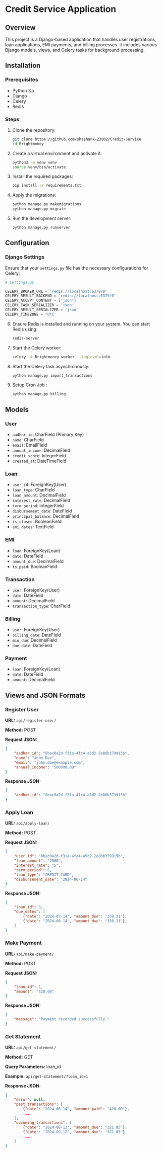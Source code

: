 # Credit Service Application

## Overview
This project is a Django-based application that handles user registrations, loan applications, EMI payments, and billing processes. It includes various Django models, views, and Celery tasks for background processing.

## Installation

### Prerequisites
- Python 3.x
- Django
- Celery
- Redis

### Steps
1. Clone the repository:
    ```bash
    git clone https://github.com/shashank-23002/Credit-Service
    cd Brightmoney
    ```

2. Create a virtual environment and activate it:
    ```bash
    python3 -m venv venv
    source venv/bin/activate
    ```

3. Install the required packages:
    ```bash
    pip install -r requirements.txt
    ```

4. Apply the migrations:
    ```bash
    python manage.py makemigrations
    python manage.py migrate
    ```

5. Run the development server:
    ```bash
    python manage.py runserver
    ```

## Configuration

### Django Settings

Ensure that your `settings.py` file has the necessary configurations for Celery:

```python
# settings.py

CELERY_BROKER_URL = 'redis://localhost:6379/0'
CELERY_RESULT_BACKEND = 'redis://localhost:6379/0'
CELERY_ACCEPT_CONTENT = ['json']
CELERY_TASK_SERIALIZER = 'json'
CELERY_RESULT_SERIALIZER = 'json'
CELERY_TIMEZONE = 'UTC'
```

6. Ensure Redis is installed and running on your system. You can start Redis using:
    ```bash
    redis-server
    ```

7. Start the Celery worker:
    ```bash
    celery -A Brightmoney worker --loglevel=info
    ```

8. Start the Celery task asynchronously:
    ```bash
    python manage.py import_transactions
    ```

9. Setup Cron Job  :
    ```bash
    python manage.py billing
    ```


## Models

### User
- `aadhar_id`: CharField (Primary Key)
- `name`: CharField
- `email`: EmailField
- `annual_income`: DecimalField
- `credit_score`: IntegerField
- `created_at`: DateTimeField

### Loan
- `user_id`: ForeignKey(User)
- `loan_type`: CharField
- `loan_amount`: DecimalField
- `interest_rate`: DecimalField
- `term_period`: IntegerField
- `disbursement_date`: DateField
- `principal_balance`: DecimalField
- `is_closed`: BooleanField
- `emi_dates`: TextField

### EMI
- `loan`: ForeignKey(Loan)
- `date`: DateField
- `amount_due`: DecimalField
- `is_paid`: BooleanField

### Transaction
- `user`: ForeignKey(User)
- `date`: DateField
- `amount`: DecimalField
- `transaction_type`: CharField

### Billing
- `user`: ForeignKey(User)
- `billing_date`: DateField
- `min_due`: DecimalField
- `due_date`: DateField

### Payment
- `loan`: ForeignKey(Loan)
- `date`: DateField
- `amount`: DecimalField

## Views and JSON Formats

### Register User
**URL:** `api/register-user/`

**Method:** POST

**Request JSON:**
```json
{
    "aadhar_id": "8bac0a2d-f31a-4fc4-a5d2-2e86b379915b",
    "name": "John Doe",
    "email": "john.doe@example.com",
    "annual_income": "500000.00"
}
```

**Response JSON:**
```json
{
    "aadhar_id": "8bac0a2d-f31a-4fc4-a5d2-2e86b379915b"
}
```

### Apply Loan
**URL:** `api/apply-loan/`

**Method:** POST

**Request JSON:**
```json
{
    "user_id": "8bac0a2d-f31a-4fc4-a5d2-2e86b379915b",
    "loan_amount": "2000",
    "interest_rate": "5",
    "term_period": 6,
    "loan_type": "CREDIT_CARD",
    "disbursement_date": "2024-06-14"
}

```

**Response JSON:**
```json
{
    "loan_id": 3,
    "due_dates": [
        {"date": "2024-07-14", "amount_due": "338.21"},
        {"date": "2024-08-14", "amount_due": "338.21"},
    ]
}
```

### Make Payment
**URL:** `api/make-payment/`

**Method:** POST

**Request JSON:**
```json
{
    "loan_id": 1,
    "amount": "420.00"
}
```

**Response JSON:**
```json
{
    "message": "Payment recorded successfully."
}
```

### Get Statement
**URL:** `api/get-statement/`

**Method:** GET

**Query Parameters:** loan_id

**Example:** `api/get-statement/?loan_id=1`

**Response JSON:**
```json
{
    "error": null,
    "past_transactions": [
        {"date": "2024-06-14", "amount_paid": "420.00"},
        ...
    ],
    "upcoming_transactions": [
        {"date": "2024-08-13", "amount_due": "321.85"},
        {"date": "2024-09-12", "amount_due": "321.85"},
        ...
    ]
}
```

